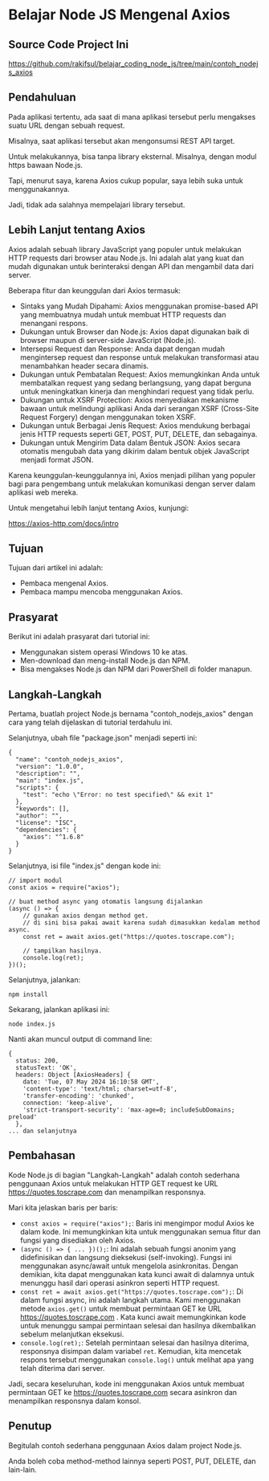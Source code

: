 # Belajar Node JS Mengenal Axios

## Source Code Project Ini

https://github.com/rakifsul/belajar_coding_node_js/tree/main/contoh_nodejs_axios

## Pendahuluan

Pada aplikasi tertentu, ada saat di mana aplikasi tersebut perlu mengakses suatu URL dengan sebuah request.

Misalnya, saat aplikasi tersebut akan mengonsumsi REST API target.

Untuk melakukannya, bisa tanpa library eksternal. Misalnya, dengan modul https bawaan Node.js.

Tapi, menurut saya, karena Axios cukup popular, saya lebih suka untuk menggunakannya.

Jadi, tidak ada salahnya mempelajari library tersebut.

## Lebih Lanjut tentang Axios

Axios adalah sebuah library JavaScript yang populer untuk melakukan HTTP requests dari browser atau Node.js. Ini adalah alat yang kuat dan mudah digunakan untuk berinteraksi dengan API dan mengambil data dari server.

Beberapa fitur dan keunggulan dari Axios termasuk:

-   Sintaks yang Mudah Dipahami: Axios menggunakan promise-based API yang membuatnya mudah untuk membuat HTTP requests dan menangani respons.
-   Dukungan untuk Browser dan Node.js: Axios dapat digunakan baik di browser maupun di server-side JavaScript (Node.js).
-   Intersepsi Request dan Response: Anda dapat dengan mudah mengintersep request dan response untuk melakukan transformasi atau menambahkan header secara dinamis.
-   Dukungan untuk Pembatalan Request: Axios memungkinkan Anda untuk membatalkan request yang sedang berlangsung, yang dapat berguna untuk meningkatkan kinerja dan menghindari request yang tidak perlu.
-   Dukungan untuk XSRF Protection: Axios menyediakan mekanisme bawaan untuk melindungi aplikasi Anda dari serangan XSRF (Cross-Site Request Forgery) dengan menggunakan token XSRF.
-   Dukungan untuk Berbagai Jenis Request: Axios mendukung berbagai jenis HTTP requests seperti GET, POST, PUT, DELETE, dan sebagainya.
-   Dukungan untuk Mengirim Data dalam Bentuk JSON: Axios secara otomatis mengubah data yang dikirim dalam bentuk objek JavaScript menjadi format JSON.

Karena keunggulan-keunggulannya ini, Axios menjadi pilihan yang populer bagi para pengembang untuk melakukan komunikasi dengan server dalam aplikasi web mereka.

Untuk mengetahui lebih lanjut tentang Axios, kunjungi:

https://axios-http.com/docs/intro

## Tujuan

Tujuan dari artikel ini adalah:

-   Pembaca mengenal Axios.
-   Pembaca mampu mencoba menggunakan Axios.

## Prasyarat

Berikut ini adalah prasyarat dari tutorial ini:

-   Menggunakan sistem operasi Windows 10 ke atas.
-   Men-download dan meng-install Node.js dan NPM.
-   Bisa mengakses Node.js dan NPM dari PowerShell di folder manapun.

## Langkah-Langkah

Pertama, buatlah project Node.js bernama "contoh_nodejs_axios" dengan cara yang telah dijelaskan di tutorial terdahulu ini.

Selanjutnya, ubah file "package.json" menjadi seperti ini:

```
{
  "name": "contoh_nodejs_axios",
  "version": "1.0.0",
  "description": "",
  "main": "index.js",
  "scripts": {
    "test": "echo \"Error: no test specified\" && exit 1"
  },
  "keywords": [],
  "author": "",
  "license": "ISC",
  "dependencies": {
    "axios": "^1.6.8"
  }
}
```

Selanjutnya, isi file "index.js" dengan kode ini:

```
// import modul
const axios = require("axios");

// buat method async yang otomatis langsung dijalankan
(async () => {
    // gunakan axios dengan method get.
    // di sini bisa pakai await karena sudah dimasukkan kedalam method async.
    const ret = await axios.get("https://quotes.toscrape.com");

    // tampilkan hasilnya.
    console.log(ret);
})();
```

Selanjutnya, jalankan:

```
npm install
```

Sekarang, jalankan aplikasi ini:

```
node index.js
```

Nanti akan muncul output di command line:

```
{
  status: 200,
  statusText: 'OK',
  headers: Object [AxiosHeaders] {
    date: 'Tue, 07 May 2024 16:10:58 GMT',
    'content-type': 'text/html; charset=utf-8',
    'transfer-encoding': 'chunked',
    connection: 'keep-alive',
    'strict-transport-security': 'max-age=0; includeSubDomains; preload'
  },
... dan selanjutnya
```

## Pembahasan

Kode Node.js di bagian "Langkah-Langkah" adalah contoh sederhana penggunaan Axios untuk melakukan HTTP GET request ke URL https://quotes.toscrape.com dan menampilkan responsnya.

Mari kita jelaskan baris per baris:

-   `const axios = require("axios");`: Baris ini mengimpor modul Axios ke dalam kode. Ini memungkinkan kita untuk menggunakan semua fitur dan fungsi yang disediakan oleh Axios.
-   `(async () => { ... })();`: Ini adalah sebuah fungsi anonim yang didefinisikan dan langsung dieksekusi (self-invoking). Fungsi ini menggunakan async/await untuk mengelola asinkronitas. Dengan demikian, kita dapat menggunakan kata kunci await di dalamnya untuk menunggu hasil dari operasi asinkron seperti HTTP request.
-   `const ret = await axios.get("https://quotes.toscrape.com");`: Di dalam fungsi async, ini adalah langkah utama. Kami menggunakan metode `axios.get()` untuk membuat permintaan GET ke URL https://quotes.toscrape.com . Kata kunci await memungkinkan kode untuk menunggu sampai permintaan selesai dan hasilnya dikembalikan sebelum melanjutkan eksekusi.
-   `console.log(ret);`: Setelah permintaan selesai dan hasilnya diterima, responsnya disimpan dalam variabel `ret`. Kemudian, kita mencetak respons tersebut menggunakan `console.log()` untuk melihat apa yang telah diterima dari server.

Jadi, secara keseluruhan, kode ini menggunakan Axios untuk membuat permintaan GET ke https://quotes.toscrape.com secara asinkron dan menampilkan responsnya dalam konsol.

## Penutup

Begitulah contoh sederhana penggunaan Axios dalam project Node.js.

Anda boleh coba method-method lainnya seperti POST, PUT, DELETE, dan lain-lain.
